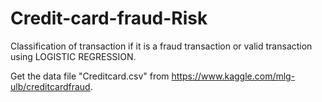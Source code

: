# Credit-card-fraud-Risk
Classification of transaction if it is a fraud transaction or valid transaction using LOGISTIC REGRESSION. 

Get the data file "Creditcard.csv" from https://www.kaggle.com/mlg-ulb/creditcardfraud.

